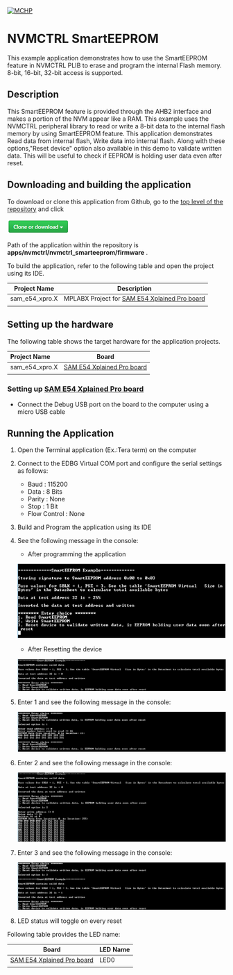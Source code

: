 [![MCHP](https://www.microchip.com/ResourcePackages/Microchip/assets/dist/images/logo.png)](https://www.microchip.com)

# NVMCTRL SmartEEPROM

This example application demonstrates how to use the SmartEEPROM feature in NVMCTRL PLIB to erase and program the internal Flash memory. 8-bit, 16-bit, 32-bit access is supported.

## Description

This SmartEEPROM feature is provided through the AHB2 interface and makes a portion of the NVM appear like a RAM. This example uses the NVMCTRL peripheral library to read or write a 8-bit data to the internal flash memory by using SmartEEPROM feature. This application demonstrates Read data from internal flash, Write data into internal flash. Along with these options,"Reset device" option also available in this demo to validate written data. This will be useful to check if EEPROM is holding user data even after reset.

## Downloading and building the application

To download or clone this application from Github, go to the [top level of the repository](https://github.com/Microchip-MPLAB-Harmony/csp_apps_sam_d5x_e5x) and click

![clone](../../../docs/images/clone.png)

Path of the application within the repository is **apps/nvmctrl/nvmctrl_smarteeprom/firmware** .

To build the application, refer to the following table and open the project using its IDE.

| Project Name      | Description                                    |
| ----------------- | ---------------------------------------------- |
| sam_e54_xpro.X    | MPLABX Project for [SAM E54 Xplained Pro board](https://www.microchip.com/developmenttools/ProductDetails/atsame54-xpro)|
|||

## Setting up the hardware

The following table shows the target hardware for the application projects.

| Project Name| Board|
|:---------|:---------:|
| sam_e54_xpro.X    | [SAM E54 Xplained Pro board](https://www.microchip.com/developmenttools/ProductDetails/atsame54-xpro)|
|||

### Setting up [SAM E54 Xplained Pro board](https://www.microchip.com/developmenttools/ProductDetails/atsame54-xpro)

- Connect the Debug USB port on the board to the computer using a micro USB cable

## Running the Application

1. Open the Terminal application (Ex.:Tera term) on the computer
2. Connect to the EDBG Virtual COM port and configure the serial settings as follows:
    - Baud : 115200
    - Data : 8 Bits
    - Parity : None
    - Stop : 1 Bit
    - Flow Control : None
3. Build and Program the application using its IDE
4. See the following message in the console:

    - After programming the application

    ![output_1](images/output_nvmctrl_smarteeprom_1.png)

    - After Resetting the device

    ![output_2](images/output_nvmctrl_smarteeprom_2.png)

5. Enter 1 and see the following message in the console:

    ![output_3](images/output_nvmctrl_smarteeprom_3.png)

6. Enter 2 and see the following message in the console:

    ![output_4](images/output_nvmctrl_smarteeprom_4.png)

7. Enter 3 and see the following message in the console:

    ![output_5](images/output_nvmctrl_smarteeprom_5.png)

8. LED status will toggle on every reset

Following table provides the LED name:

| Board      | LED Name |
| ---------- | ---------------- |
| [SAM E54 Xplained Pro board](https://www.microchip.com/developmenttools/ProductDetails/atsame54-xpro)    | LED0 |
|||
